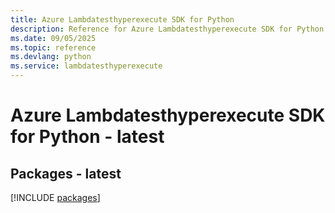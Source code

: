 ```yaml
---
title: Azure Lambdatesthyperexecute SDK for Python
description: Reference for Azure Lambdatesthyperexecute SDK for Python
ms.date: 09/05/2025
ms.topic: reference
ms.devlang: python
ms.service: lambdatesthyperexecute
---
```

# Azure Lambdatesthyperexecute SDK for Python - latest
## Packages - latest
[!INCLUDE [packages](lambdatesthyperexecute-index.md)]